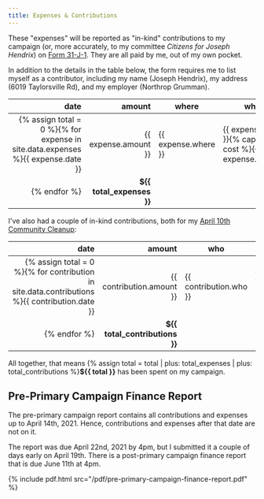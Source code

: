 ```yaml
---
title: Expenses & Contributions
---
```


These "expenses" will be reported as "in-kind" contributions to my campaign (or, more accurately, to my committee *Citizens for Joseph Hendrix*) on [Form 31-J-1](https://www.sos.state.oh.us/globalassets/candidates/forms/31j1.pdf). They are all paid by me, out of my own pocket.

In addition to the details in the table below, the form requires me to list myself as a contributor, including my name (Joseph Hendrix), my address (6019 Taylorsville Rd), and my employer (Northrop Grumman).

date | amount | where | what
---: | ---: | --- | ---
{% assign total = 0 %}{% for expense in site.data.expenses %}{{ expense.date }} | {{ expense.amount }} | {{ expense.where }} | {{ expense.what }}{% capture cost %}{{ expense.amount | remove: "$" }}{% endcapture %}{% assign total_expenses = total_expenses | plus: cost %}
{% endfor %} | **${{ total_expenses }}** | |

I've also had a couple of in-kind contributions, both for my [April 10th Community Cleanup](/huber-heights-community-cleanup/):

date | amount | who | what
---: | ---: | --- | ---
{% assign total = 0 %}{% for contribution in site.data.contributions %}{{ contribution.date }} | {{ contribution.amount }} | {{ contribution.who }} | {{ contribution.what }}{% capture cost %}{{ contribution.amount | remove: "$" }}{% endcapture %}{% assign total_contributions = total_contributions | plus: cost %}
{% endfor %} | **${{ total_contributions }}** | |

All together, that means {% assign total = total | plus: total_expenses | plus: total_contributions %}**${{ total }}** has been spent on my campaign.

## Pre-Primary Campaign Finance Report

The pre-primary campaign report contains all contributions and expenses up to April 14th, 2021. Hence, contributions and expenses after that date are not on it.

The report was due April 22nd, 2021 by 4pm, but I submitted it a couple of days early on April 19th. There is a post-primary campaign finance report that is due June 11th at 4pm.

{% include pdf.html src="/pdf/pre-primary-campaign-finance-report.pdf" %}